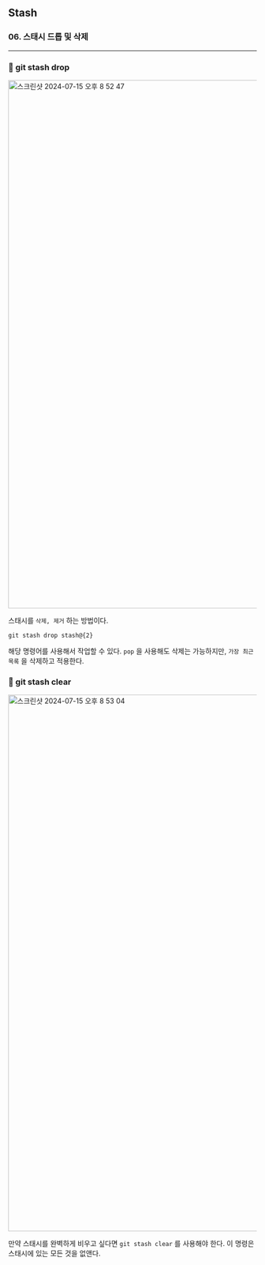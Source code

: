 ## Stash

### 06. 스태시 드롭 및 삭제

---

### 📌 git stash drop

<img width="1071" alt="스크린샷 2024-07-15 오후 8 52 47" src="https://github.com/user-attachments/assets/20a53fef-2f71-4a56-a985-74f3b31c24f0">

스태시를 `삭제, 제거` 하는 방법이다.

```
git stash drop stash@{2}
```

해당 명령어를 사용해서 작업할 수 있다.
`pop` 을 사용해도 삭제는 가능하지만, `가장 최근 목록` 을 삭제하고 적용한다.

### 📌 git stash clear

<img width="1088" alt="스크린샷 2024-07-15 오후 8 53 04" src="https://github.com/user-attachments/assets/1a8ad9df-0de4-4652-8535-6a5cf3a42b31">

만약 스태시를 완벽하게 비우고 싶다면 `git stash clear` 를 사용해야 한다.
이 명령은 스태시에 있는 모든 것을 없앤다.
